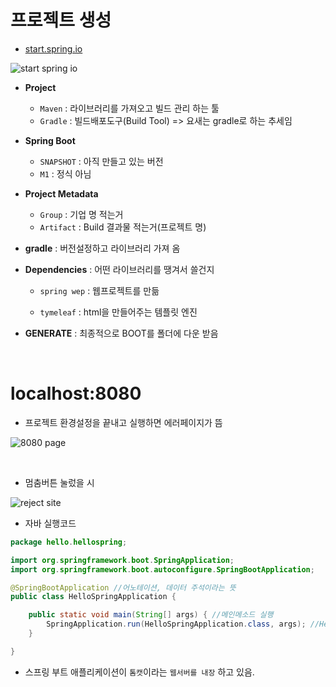 #  프로젝트 생성

* [start.spring.io](start.spring.io)


![start spring io](https://user-images.githubusercontent.com/102288426/189466710-65524936-0144-4f72-a5d7-7e4c192044de.png)




* **Project**   
    * ``Maven`` : 라이브러리를 가져오고 빌드 관리 하는 툴
    * ``Gradle`` : 빌드배포도구(Build Tool) => 요새는 gradle로 하는 추세임

* **Spring Boot**
    * ``SNAPSHOT`` : 아직 만들고 있는 버전
    * ``M1`` : 정식 아님

* **Project Metadata**
    * ``Group`` : 기업 명 적는거
    * ``Artifact`` : Build 결과물 적는거(프로젝트 명)
    
    
- **gradle** : 버전설정하고 라이브러리 가져 옴

- **Dependencies** : 어떤 라이브러리를 땡겨서 쓸건지

     -  ``spring wep`` : 웹프로젝트를 만듦

    -  ``tymeleaf`` : html을 만들어주는 템플릿 엔진

   

- **GENERATE** : 최종적으로 BOOT를 폴더에 다운 받음


<br>

# localhost:8080

- 프로젝트 환경설정을 끝내고 실행하면 에러페이지가 뜸

![8080 page](https://user-images.githubusercontent.com/102288426/189081206-53f81a52-6624-43ea-8abe-2fc4f901632d.png)   

<br>

- 멈춤버튼 눌렀을 시

![reject site](https://user-images.githubusercontent.com/102288426/189081638-e7b4360a-786c-4e57-9ba9-52dc72231fe9.png)



- 자바 실행코드

```java
package hello.hellospring;

import org.springframework.boot.SpringApplication;
import org.springframework.boot.autoconfigure.SpringBootApplication;

@SpringBootApplication //어노테이션, 데이터 주석이라는 뜻
public class HelloSpringApplication {

	public static void main(String[] args) { //메인메소드 실행
		SpringApplication.run(HelloSpringApplication.class, args); //HellospringApplication class를 실행
	}

}
```
- 스프링 부트 애플리케이션이 ``톰캣``이라는 ``웹서버를 내장`` 하고 있음.